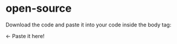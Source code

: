 open-source
===========

Download the code and paste it into your code inside the body tag:

<!doctype html>
<html>
<head>
  <title>EXAMPLE</title>
</head>
<body>
  <- Paste it here!
</body>
</html>
